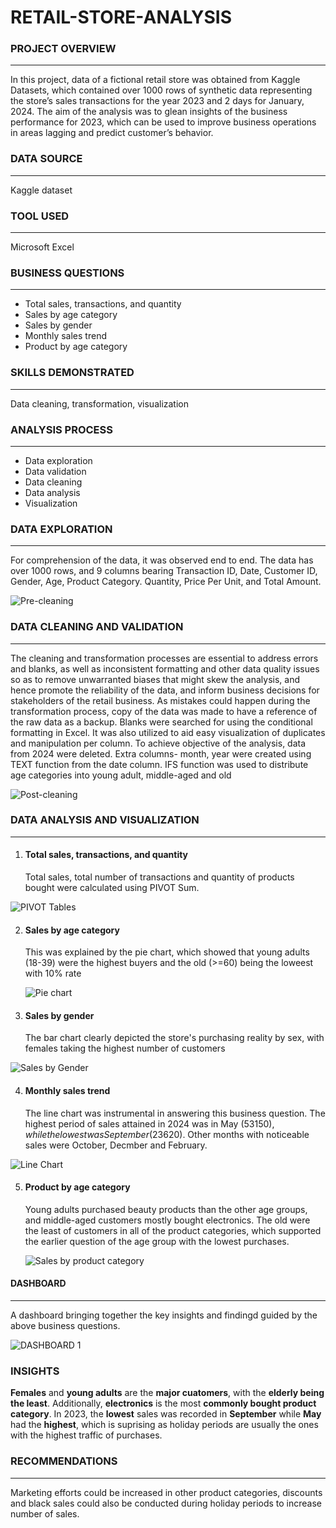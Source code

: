 # RETAIL-STORE-ANALYSIS
### PROJECT OVERVIEW





***






In this project, data of a fictional retail store was obtained from Kaggle Datasets, which contained over 1000 rows of synthetic data representing the store’s sales transactions for the year 2023 and 2 days for January, 2024. The aim of the analysis was to glean insights of the business performance for 2023, which can be used to improve business operations in areas lagging and predict customer’s behavior. 
### DATA SOURCE




***




Kaggle dataset
### TOOL USED
***
Microsoft Excel
### BUSINESS QUESTIONS
***
- Total sales, transactions, and quantity
- Sales by age category
- Sales by gender
- Monthly sales trend
- Product by age category
### SKILLS DEMONSTRATED
***
 Data cleaning, transformation, visualization
### ANALYSIS PROCESS
***
- Data exploration
- Data validation
- Data cleaning
- Data analysis
- Visualization
### DATA EXPLORATION
***
For comprehension of the data, it was observed end to end. The data has over 1000 rows, and 9 columns bearing Transaction ID, Date, Customer ID, Gender, Age, Product Category. Quantity, Price Per Unit, and Total Amount. 



![Pre-cleaning](https://github.com/user-attachments/assets/9d9451e7-4734-4745-8bd3-28481828d79b)



### DATA CLEANING AND VALIDATION
***
The cleaning and transformation processes are essential to address errors and blanks, as well as inconsistent formatting and other data quality issues so as to remove unwarranted biases that might skew the analysis, and hence promote the reliability of the data, and inform business decisions for stakeholders of the retail business. 
 As mistakes could happen during the transformation process, copy of the data was made to have a reference of the raw data as a backup.
 Blanks were searched for using the conditional formatting in Excel. It was also utilized to aid easy visualization of duplicates and manipulation per column. 
 To achieve objective of the analysis, data from 2024 were deleted. 
 Extra columns- month, year were created using TEXT function from the date column. 
 IFS function was used to distribute age categories into young adult, middle-aged and old 




![Post-cleaning](https://github.com/user-attachments/assets/9b3e9ac8-0a6e-4cb1-9176-cc6e7c985761)


 
 ### DATA ANALYSIS AND VISUALIZATION
 ***
1. #### Total sales, transactions, and quantity
    Total sales, total number of transactions and quantity of products bought were calculated using PIVOT Sum. 
 


![PIVOT Tables](https://github.com/user-attachments/assets/ddd64e48-d475-4da0-b31f-db886d7d4906)

2. #### Sales by age category
   This was explained by the pie chart, which showed that young adults (18-39) were the highest buyers and the old (>=60) being the loweest with 10% rate



   ![Pie chart ](https://github.com/user-attachments/assets/45305568-a87e-422b-ba1a-c92779605297)

   
3. #### Sales by gender
   The bar chart clearly depicted the store's purchasing reality by sex, with females taking the highest number of customers




   
![Sales by Gender](https://github.com/user-attachments/assets/2142aa82-4099-4063-9943-a4673d7477ee)

   
4. #### Monthly sales trend
   The line chart was instrumental in answering this business question. The highest period of sales attained in 2024 was in May ($53150) , while the lowest was September ($23620). Other months with noticeable sales were October, Decmber and February. 










![Line Chart](https://github.com/user-attachments/assets/fc3b9514-99a8-4860-9937-c246c9c3ee9d)



   
   

  
5. #### Product by age category
   Young adults purchased beauty products than the other age groups, and middle-aged customers mostly bought electronics. The old were the least of customers in all of the product categories, which supported the earlier question of the age group with the lowest purchases. 
   


   
   ![Sales by product category](https://github.com/user-attachments/assets/e3fbb19b-1c97-4717-8907-8b1f37a179d8)



 #### DASHBOARD
   ***
A dashboard bringing together the key insights and findingd guided by the above business questions.



![DASHBOARD 1](https://github.com/user-attachments/assets/84b0ab57-e9de-4c59-9ff4-9f06cc373a97)



### INSIGHTS
**Females** and **young adults** are the **major cuatomers**, with the **elderly being the least**. Additionally, **electronics** is the most **commonly bought product category**. In 2023, the **lowest** sales was recorded in **September** while **May** had the **highest**, which is suprising as holiday periods are usually the ones with the highest traffic of purchases. 


### RECOMMENDATIONS
***
Marketing efforts could be increased in other product categories, discounts and black sales could also be conducted during holiday periods to increase number of sales. 
